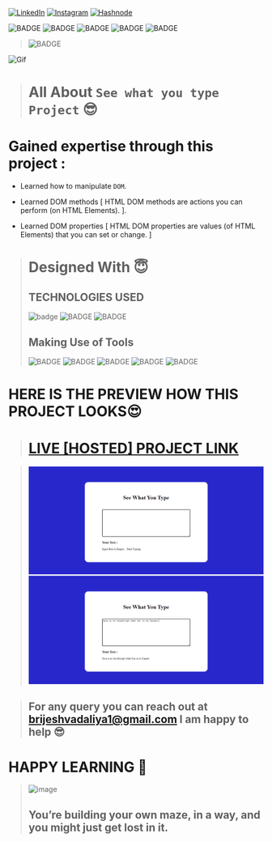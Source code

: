 
<!-- Social Links -->

[![LinkedIn][linkedin-shield]][linkedin-url]
[![Instagram][instagram-shield]][instagram-url]
[![Hashnode][hashnode-shield]][hashnode-url]

![BADGE](https://img.shields.io/badge/CORE_JAVASCRIPT-PROJECT-lightgrey)
![BADGE](https://img.shields.io/badge/LCO--INEURON-HITESH%20CHOUDHARY-lightgrey)
![BADGE](https://img.shields.io/badge/INEURON-FULL--STACK--JAVASCRIPT--WEBDEVELOPMENT-lightgrey)
![BADGE](https://img.shields.io/badge/HTML-CSS-lightgrey)
![BADGE](https://img.shields.io/badge/JAVASCRIPT-lightgrey)
>![BADGE](https://img.shields.io/badge/MADE%20WITH%20FUN%20BY-BRIJESH%20VADALIA-blue)


![Gif](https://cdn.hashnode.com/res/hashnode/image/upload/v1609865669335/9c_vcrn-E.gif)

> # All About `See what you type Project` 😎

# **Gained expertise through this project :**

- Learned how to manipulate `DOM`.

- Learned DOM methods [ HTML DOM methods are actions you can perform (on HTML Elements). ].

- Learned DOM properties [ HTML DOM properties are values (of HTML Elements) that you can set or change. ]



># Designed With 😇
>## TECHNOLOGIES USED 
>![badge](https://img.shields.io/badge/HTML5-HTML5-orange)
![BADGE](https://img.shields.io/badge/CSS3-CSS3-blue)
![BADGE](https://img.shields.io/badge/JAVASCRIPT-JAVASCRIPT-yellow)
>## Making Use of Tools
>![BADGE](https://img.shields.io/badge/GOOGLE-CHROME-blue)
>![BADGE](https://img.shields.io/badge/GIT-HUB-lightgrey)
>![BADGE](https://img.shields.io/badge/VS-CODE-blue)
>![BADGE](https://img.shields.io/badge/GIT-GIT-orange)
>![BADGE](https://img.shields.io/badge/NETLIFY-NETLIFY-blue)


# HERE IS THE PREVIEW HOW THIS PROJECT LOOKS😍
># [LIVE [HOSTED] PROJECT LINK](https://brijesh8128-basic-counter.netlify.app/ "Basic Counter")

>![Screenshot](./Screenshot/screenshot-1.png)
>![Screenshot](./Screenshot/screenshot-2.png)




>## For any query you can reach out at brijeshvadaliya1@gmail.com I am happy to help 😎

# HAPPY LEARNING 🤩
>![image](https://raw.githubusercontent.com/ikeyurp/ikeyurp/master/src/Comp-Man.gif)
>## You’re building your own maze, in a way, and you might just get lost in it.










<!-- Linkedin -->

[linkedin-shield]: https://img.shields.io/badge/-LinkedIn-black.svg?style=for-the-badge&logo=linkedin&colorB=0B5FBB
[linkedin-url]: https://www.linkedin.com/in/brijesh-vadaliya-16b3a2202/

<!-- Instagram -->

[instagram-shield]: https://img.shields.io/badge/Instagram-%23E4405F.svg?style=for-the-badge&logo=Instagram&logoColor=white
[instagram-url]: https://www.instagram.com/brijesh_vadaliya_8128/


<!-- Hashnode -->

[hashnode-shield]: https://img.shields.io/badge/Hashnode-2962FF?style=for-the-badge&logo=hashnode&logoColor=white
[hashnode-url]: https://brijeshvadaliya8128.hashnode.dev/




